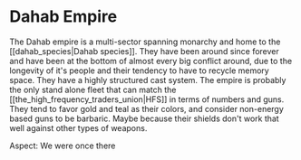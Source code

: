 # Dahab Empire
The Dahab empire is a multi-sector spanning monarchy and home to the [[dahab_species|Dahab species]]. 
They have been around since forever and have been at the bottom of almost every big conflict around, due to the longevity of it's people and their tendency to have to recycle memory space. 
They have a highly structured cast system.
The empire is probably the only stand alone fleet that can match the [[the_high_frequency_traders_union|HFS]] in terms of numbers and guns. 
They tend to favor gold and teal as their colors, and consider non-energy based guns to be barbaric. Maybe because their shields don't work that well against other types of weapons.

Aspect: We were once there